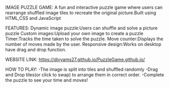 IMAGE PUZZLE GAME:
A fun and interactive puzzle game where users can rearrange shuffled image tiles to recreate the original picture.Built using HTML,CSS and JavaScript

FEATURES:
Dynamic image puzzle:Users can shuffle and solve a picture puzzle
Custom images:Upload your own image to create a puzzle
Timer:Tracks the time taken to solve the puzzle.
Move counter:Displays the number of moves made by the user.
Responsive design:Works on desktop have drag and drop function.

WEBSITE LINK: https://divyams27.github.io/PuzzleGame.github.io/

HOW TO PLAY:
-The image is split into tiles and shuffled randomly
-Drag and Drop tiles(or click to swap) to arrange them in correct order.
-Complete the puzzle to see your time and moves!
